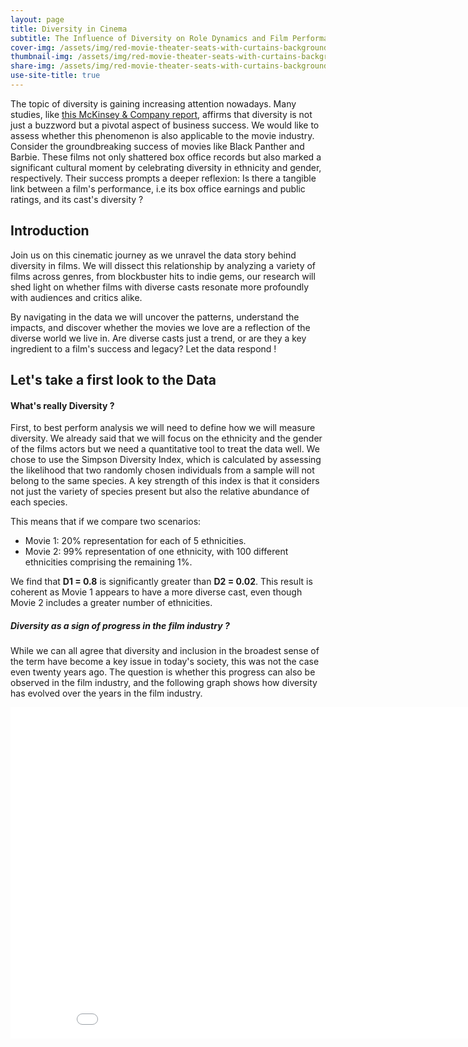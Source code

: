 ```yaml
---
layout: page
title: Diversity in Cinema
subtitle: The Influence of Diversity on Role Dynamics and Film Performance
cover-img: /assets/img/red-movie-theater-seats-with-curtains-background_1017-38388.jpg
thumbnail-img: /assets/img/red-movie-theater-seats-with-curtains-background_1017-38388.jpg
share-img: /assets/img/red-movie-theater-seats-with-curtains-background_1017-38388.jpg
use-site-title: true
---
```


The topic of diversity is gaining increasing attention nowadays. Many studies, like [this McKinsey & Company report](https://www.mckinsey.com/capabilities/people-and-organizational-performance/our-insights/why-diversity-matters), affirms that diversity is not just a buzzword but a pivotal aspect of business success. We would like to assess whether this phenomenon is also applicable to the movie industry.
Consider the groundbreaking success of movies like Black Panther and Barbie. These films not only shattered box office records but also marked a significant cultural moment by celebrating diversity in ethnicity and gender, respectively. Their success prompts a deeper reflexion: Is there a tangible link between a film's performance, i.e its box office earnings and public ratings, and its cast's diversity ?

## Introduction
Join us on this cinematic journey as we unravel the data story behind diversity in films. We will dissect this relationship by analyzing a variety of films across genres, from blockbuster hits to indie gems, our research will shed light on whether films with diverse casts resonate more profoundly with audiences and critics alike. 

By navigating in the data we will uncover the patterns, understand the impacts, and discover whether the movies we love are a reflection of the diverse world we live in. Are diverse casts just a trend, or are they a key ingredient to a film's success and legacy? Let the data respond !

## Let's take a first look to the Data

#### What's really Diversity ?

First, to best perform analysis we will need to define how we will measure diversity. We already said that we will focus on the ethnicity and the gender of the films actors but we need a quantitative tool to treat the data well. We chose to use the Simpson Diversity Index, which is calculated by assessing the likelihood that two randomly chosen individuals from a sample will not belong to the same species. A key strength of this index is that it considers not just the variety of species present but also the relative abundance of each species. 

This means that if we compare two scenarios:

- Movie 1: 20% representation for each of 5 ethnicities.
- Movie 2: 99% representation of one ethnicity, with 100 different ethnicities comprising the remaining 1%.

We find that **D1 = 0.8** is significantly greater than **D2 = 0.02**. This result is coherent as Movie 1 appears to have a more diverse cast, even though Movie 2 includes a greater number of ethnicities.

##### Diversity as a sign of progress in the film industry ?

While we can all agree that diversity and inclusion in the broadest sense of the term have become a key issue in today's society, this was not the case even twenty years ago. The question is whether this progress can also be observed in the film industry, and the following graph shows how diversity has evolved over the years in the film industry.

<iframe src="assets/diversity_over_time.html" width="900px" height="530px" frameborder="0" position="relative">Genre plot</iframe>


